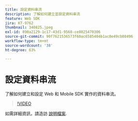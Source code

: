 ```yaml
---
title: 設定資料串流
description: 了解如何建立並設定資料串流
feature: Web SDK
jira: KT-9762
thumbnail: 340825.jpeg
exl-id: 890a2129-1c17-43d1-9568-ce8025470306
source-git-commit: 90f7621536573f60ac6585404b1ac0e49cb08496
workflow-type: tm+mt
source-wordcount: '38'
ht-degree: 63%

---
```


# 設定資料串流

了解如何建立和設定 Web 和 Mobile SDK 實作的資料串流。

>[!VIDEO](https://video.tv.adobe.com/v/340825?quality=12&learn=on)

如需詳細資訊，請造訪 [說明檔案](https://experienceleague.adobe.com/docs/experience-platform/edge/fundamentals/datastreams.html).
